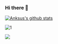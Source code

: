 ### Hi there 👋

<!--
**Anksus/anksus** is a ✨ _special_ ✨ repository because its `README.md` (this file) appears on your GitHub profile.

Here are some ideas to get you started:

- 🔭 I’m currently working on ...
- 🌱 I’m currently learning ...
- 👯 I’m looking to collaborate on ...
- 🤔 I’m looking for help with ...
- 💬 Ask me about ...
- 📫 How to reach me: ...
- 😄 Pronouns: ...
- ⚡ Fun fact: ...
--> 

[![Anksus's github stats](https://github-readme-stats.vercel.app/api?username=Anksus&theme=grey-white)](https://github.com/anuraghazra/github-readme-stats)

![1](https://github-readme-stats.vercel.app/api/top-langs/?username=Anksus&theme=grey-white)

![](https://komarev.com/ghpvc/?username=anksus)
